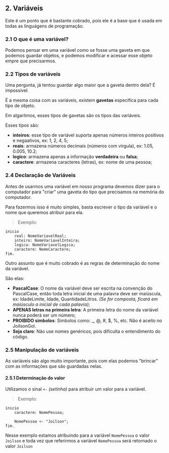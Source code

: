 ## 2. Variáveis
Este é um ponto que é bastante cobrado, pois ele é a base que é usada em todas as linguágens de programação.

### 2.1 O que é uma variável?
Podemos pensar em uma variável como se fosse uma gaveta em que podemos guardar objetos, e podemos modificar e acessar esse objeto empre que precisarmos.

### 2.2 Tipos de variáveis
Uma pergunta, já tentou guardar algo maior que a gaveta dentro dela? É impossível.

É a mesma coisa com as variáveis, existem **gavetas** específica para cada tipo de objeto.

Em algaritmos, esses tipos de gavetas são os tipos das variáveis.

Esses tipos são:
- **inteiros**: esse tipo de variável suporta apenas números inteiros positivos e negaativos, ex: 1, 2, 4, 5;
- **reais**: armazena números decimais (números com vírgula), ex: 1.05, 0.005, 10.2;
- **logico**: armazena apenas a informação **verdadeira** ou **falsa**;
- **caractere**: armazena caracteres (letras), ex: nome de uma pessoa; 

### 2.4 Declaração de Variáveis
Antes de usarmos uma variável em nosso programa devemos dizer para o computador para "criar" uma gaveta do tipo que precisamos na memória do computador.

Para fazermos isso é muito simples, basta escrever o tipo da variável e o nome que queremos atribuir para ela.

> Exemplo: 
```
inicio
    real: NomeVariavelReal;
    inteiro: NomeVariavelInteira;
    logica: NomeVariavelLogica;
    caractere: NomeCaractere;
fim.
```

Outro assunto que é muito cobrado é as regras de determinação do nome da variável.

São elas:
- **PascalCase**: O nome da variável deve ser escrita na convenção do PascalCase, então toda letra inicial de uma palavra deve ser maiúscula, ex: IdadeLimite, Idade, QuantidadeLitros.
_(Se for composta, ficará em maiúsculo a inicial de cada palavra)_;
- **APENAS letras na primeira letra**: A primeira letra do nome da variável nunca poderá ser um número;
- **PROIBIDO simbolos**: Simbolos como: _, @, #, $, %, etc. Não é aceito no JoilsonGol.
- **Seja claro**: Não use nomes genéricos, pois dificulta o entendimento do código.

### 2.5 Manipulação de variáveis
As variáveis são algo muito importante, pois com elas podemos "brincar" com as informações que são guardadas nelas.

#### 2.5.1 Determinação do valor
Utilizamos o sinal `<-` _(setinha)_ para atribuir um valor para a variável.

> Exemplo:
```
inicio
    caractere: NomePessoa;

    NomePessoa <- "Joilson";
fim.
```

Nesse exemplo estamos atribuindo para a variável `NomePessoa` o valor `Joilson` e toda vez que referirmos a variável `NomePessoa` será retornado o valor `Joilson`
